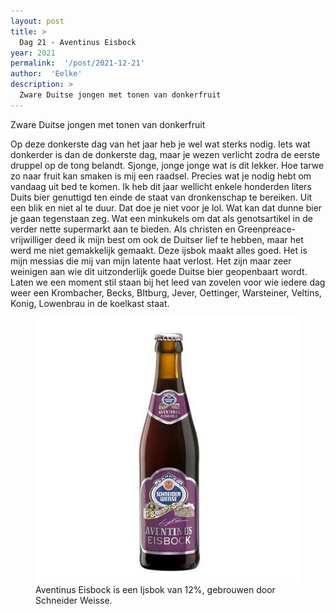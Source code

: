 ```yaml
---
layout: post
title: >
  Dag 21 - Aventinus Eisbock
year: 2021
permalink:  '/post/2021-12-21'
author:  'Eelke'
description: >
  Zware Duitse jongen met tonen van donkerfruit
---
```

<p class='intro'><span class='dropcap'>Z</span>ware Duitse jongen met tonen van donkerfruit</p>

Op deze donkerste dag van het jaar heb je wel wat sterks nodig. Iets wat donkerder is dan de donkerste dag, maar je wezen verlicht zodra de eerste druppel op de tong belandt. Sjonge, jonge jonge wat is dit lekker. Hoe tarwe zo naar fruit kan smaken is mij een raadsel. Precies wat je nodig hebt om vandaag uit bed te komen. Ik heb dit jaar wellicht enkele honderden liters Duits bier genuttigd ten einde de staat van dronkenschap te bereiken. Uit een blik en niet al te duur. Dat doe je niet voor je lol. Wat kan dat dunne bier je gaan tegenstaan zeg. Wat een minkukels om dat als genotsartikel in de verder nette supermarkt aan te bieden. Als christen en Greenpreace-vrijwilliger deed ik mijn best om ook de Duitser lief te hebben, maar het werd me niet gemakkelijk gemaakt. Deze ijsbok maakt alles goed. Het is mijn messias die mij van mijn latente haat verlost. Het zijn maar zeer weinigen aan wie dit uitzonderlijk goede Duitse bier geopenbaart wordt. Laten we een moment stil staan bij het leed van zovelen voor wie iedere dag weer een Krombacher, Becks, BItburg, Jever,  Oettinger, Warsteiner, Veltins, Konig, Lowenbrau in de koelkast staat.

<figure><img src='/assets/img/beer_2021-12-21.jpg' alt=''/> <figcaption>Aventinus Eisbock is een Ijsbok van 12%, gebrouwen door Schneider Weisse.</figcaption></figure>
